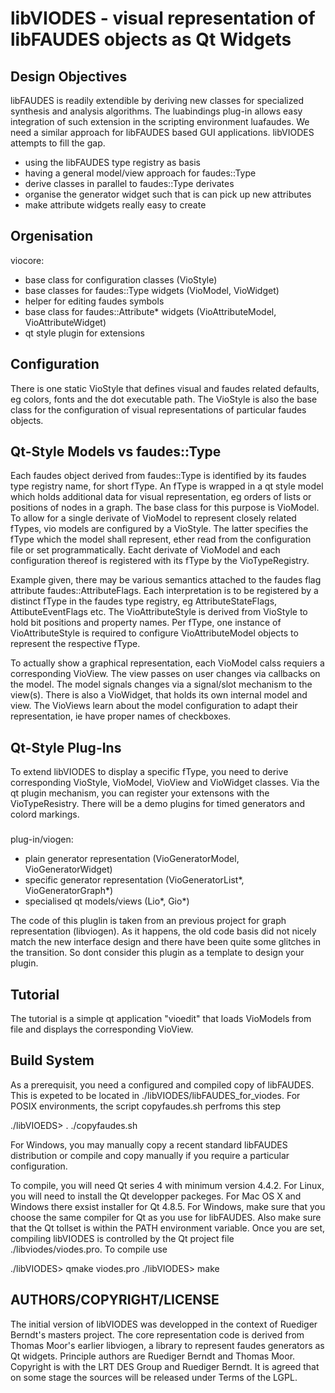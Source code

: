 # libVIODES - visual representation of libFAUDES objects as Qt Widgets


## Design Objectives


libFAUDES is readily extendible by deriving new classes for specialized
synthesis and analysis algorithms. The luabindings plug-in allows easy
integration of such extension in the scripting environment luafaudes.
We need a similar approach for libFAUDES based GUI applications. libVIODES
attempts to fill the gap.

* using the libFAUDES type registry as basis
* having a general model/view approach for faudes::Type
* derive classes in parallel to faudes::Type derivates
* organise the generator widget such that is can pick up
  new attributes
* make attribute widgets really easy to create


## Orgenisation

viocore: 

* base class for configuration classes (VioStyle)
* base classes for faudes::Type widgets (VioModel, VioWidget)
* helper for editing faudes symbols 
* base class for faudes::Attribute* widgets (VioAttributeModel, VioAttributeWidget)
* qt style plugin for extensions

## Configuration

There is one static VioStyle that defines visual and faudes related defaults, eg
colors, fonts and the dot executable path. The VioStyle is also the base class
for the configuration of visual representations of particular faudes objects.

## Qt-Style Models vs faudes::Type

Each faudes object derived from faudes::Type is identified by its faudes type registry 
name, for short fType. An fType is wrapped in a qt style model which holds additional
data for visual representation, eg orders of lists or positions of nodes in a graph. 
The base class for this purpose is VioModel. To allow for a single derivate of VioModel 
to represent closely related fTypes, vio models are configured by a VioStyle. The latter 
specifies the fType which the model shall represent, ether read from the configuration 
file or set programmatically. Eacht derivate of VioModel and each configuration thereof 
is registered with its fType by the VioTypeRegistry.

Example given, there may be various semantics attached to the faudes flag attribute 
faudes::AttributeFlags. Each interpretation is to be registered by a distinct fType in 
the faudes type registry, eg AttributeStateFlags, AttibuteEventFlags etc. The VioAttributeStyle 
is derived from VioStyle to hold bit positions and property names. Per fType, one instance
of VioAttributeStyle is required to configure VioAttributeModel objects to represent
the respective fType.

To actually show a graphical representation, each VioModel calss requiers a corresponding
VioView. The view passes on user changes via callbacks on the model. The model signals
changes via a signal/slot mechanism to the view(s). There is also a VioWidget, that
holds its own internal model and view. The VioViews learn about the model configuration
to adapt their representation, ie have proper names of checkboxes.

## Qt-Style Plug-Ins

To extend libVIODES to display a specific fType, you need to derive corresponding
VioStyle, VioModel, VioView and VioWidget classes. Via the qt plugin mechanism, 
you can register your extensons with the VioTypeResistry. There will be a
demo plugins for timed generators and colord markings.


###
plug-in/viogen:

* plain generator representation (VioGeneratorModel, VioGeneratorWidget)
* specific generator representation (VioGeneratorList*, VioGeneratorGraph*)
* specialised qt models/views (Lio*, Gio*)

The code of this pluglin is taken from an previous project for graph
representation (libviogen). As it happens, the old code basis did not
nicely match the new interface design and there have been quite some 
glitches in the transition. So dont consider this plugin as a template
to design your plugin.


## Tutorial

The tutorial is a simple qt application "vioedit" that loads VioModels
from file and displays the corresponding VioView. 


## Build System

As a prerequisit, you need a configured and compiled copy of libFAUDES. This
is expeted to be located in ./libVIODES/libFAUDES_for_viodes. For POSIX environments,
the script copyfaudes.sh  perfroms this step

./libVIOEDS> . ./copyfaudes.sh

For Windows, you may manually copy a recent standard libFAUDES distribution or 
compile and copy manually if you require a particular configuration.

To compile, you will need Qt series 4 with minimum version 4.4.2. For Linux,
you will need to install the Qt developper packeges. For Mac OS X and Windows
there exsist installer for Qt 4.8.5. For Windows, make sure that you choose
the same compiler for Qt as you use for libFAUDES. Also make sure that the
Qt tollset is within the PATH environment variable. Once you are set, 
compiling libVIODES is controlled by the Qt project file ./libviodes/viodes.pro. 
To compile use

./libVIODES> qmake viodes.pro
./libVIODES> make


## AUTHORS/COPYRIGHT/LICENSE


The initial version of libVIODES was developped in the context of Ruediger Berndt's
masters project. The core representation code is derived from Thomas Moor's earlier
libviogen, a library to represent faudes generators as Qt widgets.
Principle authors are Ruediger Berndt and Thomas Moor.
Copyright is with the LRT DES Group and Ruediger Berndt.
It is agreed that on some stage the sources will be released under Terms of the LGPL.
